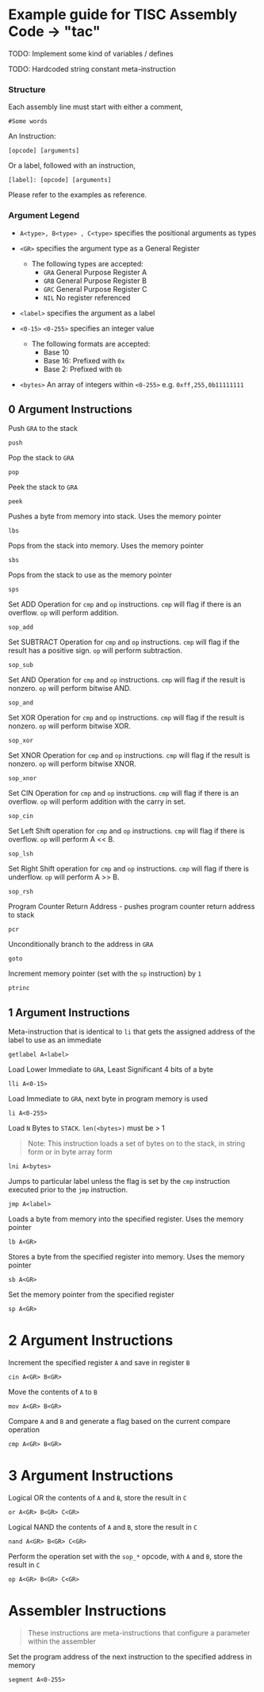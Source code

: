# Example guide for TISC Assembly Code -> "tac"

TODO: Implement some kind of variables / defines

TODO: Hardcoded string constant meta-instruction

### Structure

Each assembly line must start with either a comment, 

	#Some words

An Instruction:

	[opcode] [arguments]

Or a label, followed with an instruction,

	[label]: [opcode] [arguments]

Please refer to the examples as reference.

### Argument Legend

 * `A<type>, B<type> , C<type>` specifies the positional arguments as types

 * `<GR>` specifies the argument type as a General Register
 	* The following types are accepted:
 		* `GRA` General Purpose Register A
 		* `GRB` General Purpose Register B
 		* `GRC` General Purpose Register C
 		* `NIL` No register referenced

 * `<label>` specifies the argument as a label

 * `<0-15>` `<0-255>` specifies an integer value
 	* The following formats are accepted:
 		* Base 10
 		* Base 16: Prefixed with `0x`
 		* Base 2: Prefixed with `0b`

 * `<bytes>` An array of integers within `<0-255>` e.g. `0xff,255,0b11111111`

## 0 Argument Instructions

Push `GRA` to the stack

	push

Pop the stack to `GRA`

	pop

Peek the stack to `GRA`

	peek

Pushes a byte from memory into stack. Uses the memory pointer

	lbs

Pops from the stack into memory. Uses the memory pointer

	sbs

Pops from the stack to use as the memory pointer

	sps

Set ADD Operation for `cmp` and `op` instructions. `cmp` will flag if there is 
an overflow. `op` will perform addition.

	sop_add

Set SUBTRACT Operation for `cmp` and `op` instructions. `cmp` will flag if the 
result has a positive sign. `op` will perform subtraction.

	sop_sub

Set AND Operation for `cmp` and `op` instructions. `cmp` will flag if the result
is nonzero. `op` will perform bitwise AND.

	sop_and

Set XOR Operation for `cmp` and `op` instructions. `cmp` will flag if the result
is nonzero. `op` will perform bitwise XOR.

	sop_xor

Set XNOR Operation for `cmp` and `op` instructions. `cmp` will flag if the 
result is nonzero. `op` will perform bitwise XNOR.

	sop_xnor

Set CIN Operation for `cmp` and `op` instructions. `cmp` will flag if there is
an overflow. `op` will perform addition with the carry in set.

	sop_cin

Set Left Shift operation for `cmp` and `op` instructions. `cmp` will flag if
there is overflow. `op` will perform A << B.

	sop_lsh

Set Right Shift operation for `cmp` and `op` instructions. `cmp` will flag if
there is underflow. `op` will perform A >> B.

	sop_rsh

Program Counter Return Address - pushes program counter return address to stack

	pcr

Unconditionally branch to the address in `GRA`

	goto

Increment memory pointer (set with the `sp` instruction) by `1`

	ptrinc

## 1 Argument Instructions

Meta-instruction that is identical to `li` that gets the assigned address of
the label to use as an immediate

	getlabel A<label>

Load Lower Immediate to `GRA`, Least Significant 4 bits of a byte

	lli A<0-15>

Load Immediate to `GRA`, next byte in program memory is used

	li A<0-255>

Load `N` Bytes to `STACK`. `len(<bytes>)` must be > 1
> Note: This instruction loads a set of bytes on to the stack, in string form
or in byte array form

	lni A<bytes>

Jumps to particular label unless the flag is set by the `cmp` instruction
executed prior to the `jmp` instruction. 

	jmp A<label>

Loads a byte from memory into the specified register. Uses the memory pointer

	lb A<GR>

Stores a byte from the specified register into memory. Uses the memory pointer

	sb A<GR>

Set the memory pointer from the specified register

	sp A<GR>

# 2 Argument Instructions

Increment the specified register `A` and save in register `B` 

	cin A<GR> B<GR>

Move the contents of `A` to `B`

	mov A<GR> B<GR>

Compare `A` and `B` and generate a flag based on the current compare operation

	cmp A<GR> B<GR>

# 3 Argument Instructions

Logical OR the contents of `A` and `B`, store the result in `C`

	or A<GR> B<GR> C<GR>

Logical NAND the contents of `A` and `B`, store the result in `C`

	nand A<GR> B<GR> C<GR>

Perform the operation set with the `sop_*` opcode, with `A` and `B`, store the result in `C`

	op A<GR> B<GR> C<GR>

# Assembler Instructions

> These instructions are meta-instructions that configure a parameter within the
assembler

Set the program address of the next instruction to the specified address in memory

	segment A<0-255>
